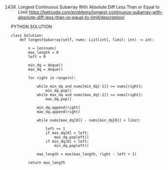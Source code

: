 1438. Longest Continuous Subarray With Absolute Diff Less Than or Equal to Limit
https://leetcode.com/problems/longest-continuous-subarray-with-absolute-diff-less-than-or-equal-to-limit/description/

PYTHON SOLUTION
```
class Solution:
    def longestSubarray(self, nums: List[int], limit: int) -> int:
        
        n = len(nums)
        max_length = 0
        left = 0

        min_dq = deque()
        max_dq = deque()

        for right in range(n):

            while min_dq and nums[min_dq[-1]] >= nums[right]:
                min_dq.pop()
            while max_dq and nums[max_dq[-1]] <= nums[right]:
                max_dq.pop()
            
            min_dq.append(right)
            max_dq.append(right)

            while nums[max_dq[0]] - nums[min_dq[0]] > limit:

                left += 1
                if max_dq[0] < left:
                    max_dq.popleft()
                if min_dq[0] < left:
                    min_dq.popleft()

            max_length = max(max_length, right - left + 1)
        
        return max_length
```
